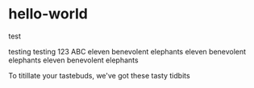 # hello-world
test

testing testing 123 ABC
eleven benevolent elephants
eleven benevolent elephants
eleven benevolent elephants

To titillate your tastebuds, we've got these tasty tidbits
